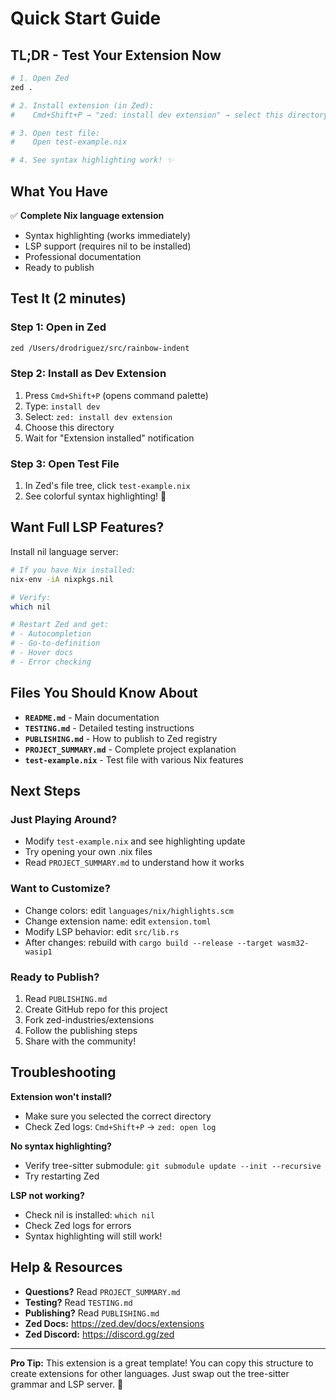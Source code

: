 # Quick Start Guide

## TL;DR - Test Your Extension Now

```bash
# 1. Open Zed
zed .

# 2. Install extension (in Zed):
#    Cmd+Shift+P → "zed: install dev extension" → select this directory

# 3. Open test file:
#    Open test-example.nix

# 4. See syntax highlighting work! ✨
```

## What You Have

✅ **Complete Nix language extension**
- Syntax highlighting (works immediately)
- LSP support (requires nil to be installed)
- Professional documentation
- Ready to publish

## Test It (2 minutes)

### Step 1: Open in Zed
```bash
zed /Users/drodriguez/src/rainbow-indent
```

### Step 2: Install as Dev Extension
1. Press `Cmd+Shift+P` (opens command palette)
2. Type: `install dev`
3. Select: `zed: install dev extension`
4. Choose this directory
5. Wait for "Extension installed" notification

### Step 3: Open Test File
1. In Zed's file tree, click `test-example.nix`
2. See colorful syntax highlighting! 🎨

## Want Full LSP Features?

Install nil language server:

```bash
# If you have Nix installed:
nix-env -iA nixpkgs.nil

# Verify:
which nil

# Restart Zed and get:
# - Autocompletion
# - Go-to-definition
# - Hover docs
# - Error checking
```

## Files You Should Know About

- **`README.md`** - Main documentation
- **`TESTING.md`** - Detailed testing instructions
- **`PUBLISHING.md`** - How to publish to Zed registry
- **`PROJECT_SUMMARY.md`** - Complete project explanation
- **`test-example.nix`** - Test file with various Nix features

## Next Steps

### Just Playing Around?
- Modify `test-example.nix` and see highlighting update
- Try opening your own .nix files
- Read `PROJECT_SUMMARY.md` to understand how it works

### Want to Customize?
- Change colors: edit `languages/nix/highlights.scm`
- Change extension name: edit `extension.toml`
- Modify LSP behavior: edit `src/lib.rs`
- After changes: rebuild with `cargo build --release --target wasm32-wasip1`

### Ready to Publish?
1. Read `PUBLISHING.md`
2. Create GitHub repo for this project
3. Fork zed-industries/extensions
4. Follow the publishing steps
5. Share with the community!

## Troubleshooting

**Extension won't install?**
- Make sure you selected the correct directory
- Check Zed logs: `Cmd+Shift+P` → `zed: open log`

**No syntax highlighting?**
- Verify tree-sitter submodule: `git submodule update --init --recursive`
- Try restarting Zed

**LSP not working?**
- Check nil is installed: `which nil`
- Check Zed logs for errors
- Syntax highlighting will still work!

## Help & Resources

- **Questions?** Read `PROJECT_SUMMARY.md`
- **Testing?** Read `TESTING.md`
- **Publishing?** Read `PUBLISHING.md`
- **Zed Docs:** https://zed.dev/docs/extensions
- **Zed Discord:** https://discord.gg/zed

---

**Pro Tip:** This extension is a great template! You can copy this structure to create extensions for other languages. Just swap out the tree-sitter grammar and LSP server. 🚀

